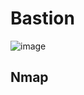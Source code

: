 # Bastion

![image](https://user-images.githubusercontent.com/5285547/124922763-bdd69080-dff1-11eb-8d6f-a61503cb4e42.png)

## Nmap 

```

```


